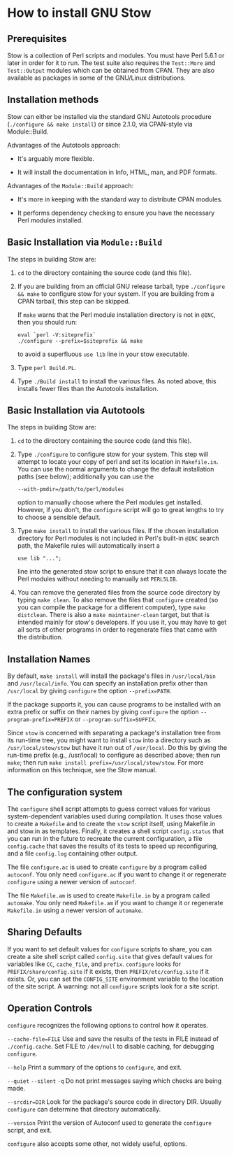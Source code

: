 How to install GNU Stow
=======================

Prerequisites
-------------

Stow is a collection of Perl scripts and modules.  You must have Perl
5.6.1 or later in order for it to run.  The test suite also requires
the `Test::More` and `Test::Output` modules which can be obtained from
CPAN.  They are also available as packages in some of the GNU/Linux
distributions.

Installation methods
--------------------

Stow can either be installed via the standard GNU Autotools procedure
(`./configure && make install`) or since 2.1.0, via CPAN-style via
Module::Build.

Advantages of the Autotools approach:

  - It's arguably more flexible.

  - It will install the documentation in Info, HTML, man, and PDF
    formats.

Advantages of the `Module::Build` approach:

  - It's more in keeping with the standard way to distribute CPAN
    modules.

  - It performs dependency checking to ensure you have the necessary
    Perl modules installed.

Basic Installation via `Module::Build`
--------------------------------------

The steps in building Stow are:

1.  `cd` to the directory containing the source code (and this file).

2.  If you are building from an official GNU release tarball, type
    `./configure && make` to configure stow for your system.  If you
    are building from a CPAN tarball, this step can be skipped.

    If `make` warns that the Perl module installation directory is
    not in `@INC`, then you should run:

        eval `perl -V:siteprefix`
        ./configure --prefix=$siteprefix && make

    to avoid a superfluous `use lib` line in your stow executable.

3.  Type `perl Build.PL`.

4.  Type `./Build install` to install the various files.  As noted
    above, this installs fewer files than the Autotools installation.

Basic Installation via Autotools
--------------------------------

The steps in building Stow are:

1.  `cd` to the directory containing the source code (and this file).

2.  Type `./configure` to configure stow for your system.  This step
    will attempt to locate your copy of perl and set its location in
    `Makefile.in`.  You can use the normal arguments to change the
    default installation paths (see below); additionally you can use
    the

        --with-pmdir=/path/to/perl/modules

    option to manually choose where the Perl modules get installed.
    However, if you don't, the `configure` script will go to great
    lengths to try to choose a sensible default.

3.  Type `make install` to install the various files.  If the chosen
    installation directory for Perl modules is not included in Perl's
    built-in `@INC` search path, the Makefile rules will automatically
    insert a

        use lib "...";

    line into the generated stow script to ensure that it can always
    locate the Perl modules without needing to manually set `PERL5LIB`.

4.  You can remove the generated files from the source code directory
    by typing `make clean`.  To also remove the files that `configure`
    created (so you can compile the package for a different computer),
    type `make distclean`.  There is also a `make maintainer-clean`
    target, but that is intended mainly for stow's developers.  If you
    use it, you may have to get all sorts of other programs in order
    to regenerate files that came with the distribution.

Installation Names
------------------

By default, `make install` will install the package's files in
`/usr/local/bin` and `/usr/local/info`.  You can specify an
installation prefix other than `/usr/local` by giving `configure` the
option `--prefix=PATH`.

If the package supports it, you can cause programs to be installed
with an extra prefix or suffix on their names by giving `configure`
the option `--program-prefix=PREFIX` or `--program-suffix=SUFFIX`.

Since `stow` is concerned with separating a package's installation
tree from its run-time tree, you might want to install `stow` into a
directory such as `/usr/local/stow/stow` but have it run out of
`/usr/local`.  Do this by giving the run-time prefix (e.g.,
/usr/local) to configure as described above; then run `make`; then run
`make install prefix=/usr/local/stow/stow`.  For more information on
this technique, see the Stow manual.

The configuration system
------------------------

The `configure` shell script attempts to guess correct values for
various system-dependent variables used during compilation.  It uses
those values to create a `Makefile` and to create the `stow` script
itself, using Makefile.in and stow.in as templates.  Finally, it
creates a shell script `config.status` that you can run in the future
to recreate the current configuration, a file `config.cache` that
saves the results of its tests to speed up reconfiguring, and a file
`config.log` containing other output.

The file `configure.ac` is used to create `configure` by a program
called `autoconf`.  You only need `configure.ac` if you want to change
it or regenerate `configure` using a newer version of `autoconf`.

The file `Makefile.am` is used to create `Makefile.in` by a program
called `automake`.  You only need `Makefile.am` if you want to change
it or regenerate `Makefile.in` using a newer version of `automake`.

Sharing Defaults
----------------

If you want to set default values for `configure` scripts to share,
you can create a site shell script called `config.site` that gives
default values for variables like `CC`, `cache_file`, and `prefix`.
`configure` looks for `PREFIX/share/config.site` if it exists, then
`PREFIX/etc/config.site` if it exists.  Or, you can set the
`CONFIG_SITE` environment variable to the location of the site script.
A warning: not all `configure` scripts look for a site script.

Operation Controls
------------------

`configure` recognizes the following options to control how it
operates.

`--cache-file=FILE`
     Use and save the results of the tests in FILE instead of
     `./config.cache`.  Set FILE to `/dev/null` to disable caching, for
     debugging `configure`.

`--help`
     Print a summary of the options to `configure`, and exit.

`--quiet`
`--silent`
`-q`
     Do not print messages saying which checks are being made.

`--srcdir=DIR`
     Look for the package's source code in directory DIR.  Usually
     `configure` can determine that directory automatically.

`--version`
     Print the version of Autoconf used to generate the `configure`
     script, and exit.

`configure` also accepts some other, not widely useful, options.

